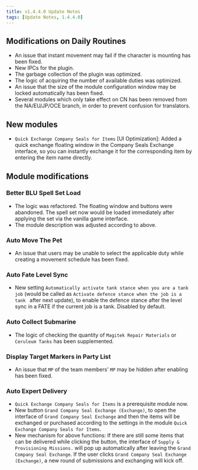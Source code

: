 ```yaml
---
title: v1.4.4.0 Update Notes
tags: [Update Notes, 1.4.4.0]
---
```


## Modifications on Daily Routines

- An issue that instant movement may fail if the character is mounting has been fixed.
- New IPCs for the plugin.
- The garbage collection of the plugin was optimized.
- The logic of acquiring the number of available duties was optimized.
- An issue that the size of the module configuration window may be locked automatically has been fixed.
- Several modules which only take effect on CN has been removed from the NA/EU/JP/OCE branch, in order to prevent confusion for translators.

## New modules

- `Quick Exchange Company Seals for Items` [UI Optimization]: Added a quick exchange floating window in the Company Seals Exchange interface, so you can instantly exchange it for the corresponding item by entering the item name directly.

## Module modifications

### Better BLU Spell Set Load

- The logic was refactored. The floating window and buttons were abandoned. The spell set now would be loaded immediately after applying the set via the vanilla game interface.
- The module description was adjusted according to above.

### Auto Move The Pet

- An issue that users may be unable to select the applicable duty while creating a movement schedule has been fixed.

### Auto Fate Level Sync

- New setting `Automatically activate tank stance when you are a tank job` (would be called as `Activate defence stance when the job is a tank
` after next update), to enable the defence stance after the level sync in a FATE if the current job is a tank. Disabled by default.

### Auto Collect Submarine

- The logic of checking the quantity of `Magitek Repair Materials` or `Ceruleum Tanks` has been supplemented.

### Display Target Markers in Party List

- An issue that `MP` of the team members' `MP` may be hidden after enabling has been fixed.

### Auto Expert Delivery

- `Quick Exchange Company Seals for Items` is a prerequisite module now.
- New button `Grand Company Seal Exchange (Exchange)`, to open the interface of `Grand Company Seal Exchange` and then the items will be exchanged or purchased according to the settings in the module `Quick Exchange Company Seals for Items`.
- New mechanism for above functions: If there are still some items that can be delivered while clicking the button, the interface of `Supply & Provisioning Missions.` will pop up automatically after leaving the `Grand Company Seal Exchange`. If the user clicks `Grand Company Seal Exchange (Exchange)`, a new round of submissions and exchanging will kick off.